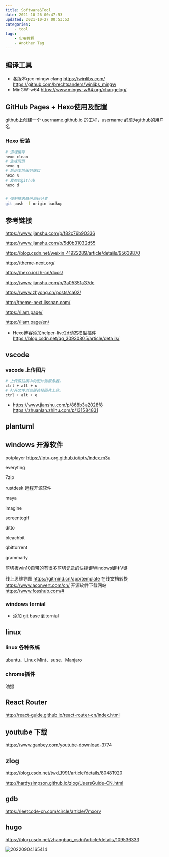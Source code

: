 ```yaml
---
title: Software&Tool
date: 2021-10-26 00:47:53
updated: 2021-10-27 00:53:53
categories: 
    - tool
tags: 
    - 实用教程
    - Another Tag
---
```



## 编译工具

- 各版本gcc  mingw  clang
https://winlibs.com/
https://github.com/brechtsanders/winlibs_mingw
- MinGW-w64
https://www.mingw-w64.org/changelog/

## GitHub Pages + Hexo使用及配置

github上创建一个  username.github.io 的工程，username 必须为github的用户名

<!--more-->

### Hexo 安装

```sh
# 清理缓存
hexo clean
# 生成网页
hexo g
# 启动本地服务端口
hexo s
# 发布到github
hexo d


# 强制推送备份源码分支
git push -f origin backup
```

## 参考链接

https://www.jianshu.com/p/f82c76b90336

https://www.jianshu.com/p/5d0b31032d55

https://blog.csdn.net/weixin_41922289/article/details/95639870

https://theme-next.org/

https://hexo.io/zh-cn/docs/

https://www.jianshu.com/p/3a05351a37dc

https://www.zhyong.cn/posts/ca02/

http://theme-next.iissnan.com/

https://liam.page/

https://liam.page/en/

- Hexo博客添加helper-live2d动态模型插件
https://blog.csdn.net/qq_30930805/article/details/

## vscode

### vscode 上传图片

```sh
# 上传剪贴板中的图片到服务器。
ctrl + alt + u
# 打开文件浏览器选择图片上传。
ctrl + alt + e

```
- https://www.jianshu.com/p/868b3a2028f8
https://zhuanlan.zhihu.com/p/131584831

## plantuml




## windows 开源软件

 potplayer 
https://iptv-org.github.io/iptv/index.m3u



everyting

7zip

rustdesk  远程开源软件

maya

imagine

screentogif

ditto

bleachbit

qbittorrent

grammarly

剪切板win10自带的有很多剪切记录的快捷键Windows键➕V键

线上思维导图
https://gitmind.cn/app/template
在线文档转换
https://www.aconvert.com/cn/
开源软件下载网站
https://www.fosshub.com/#

### windows ternial 
- 添加 git base 到ternial


## linux

### linux 各种系统

ubuntu、Linux Mint、suse、Manjaro

### chrome插件

油猴



## React Router


http://react-guide.github.io/react-router-cn/index.html


## youtube 下载
https://www.ganbey.com/youtube-download-3774



## zlog
https://blog.csdn.net/twd_1991/article/details/80481920

http://hardysimpson.github.io/zlog/UsersGuide-CN.html


## gdb

https://leetcode-cn.com/circle/article/7mxorv



## hugo


https://blog.csdn.net/zhangbao_csdn/article/details/109536333



![20220904165414](https://raw.githubusercontent.com/zhuangll/PictureBed/main/blogs/pictures/20220904165414.png)